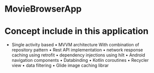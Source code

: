 # MovieBrowserApp

# Concept include in this application
* Single activity based
• MVVM architecture With combination of repository pattern
• Rest API implementation
• network response caching using retrofit
• dependency injections using hilt
• Android navigation components
• Databinding
• Kotlin coroutines
• Recycler view
• data filtering
• Glide image caching librar

